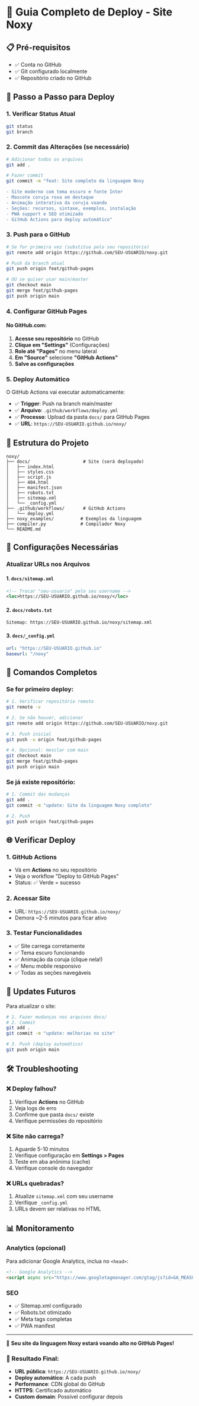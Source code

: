 # 🚀 Guia Completo de Deploy - Site Noxy

## 📋 Pré-requisitos

- ✅ Conta no GitHub
- ✅ Git configurado localmente
- ✅ Repositório criado no GitHub

## 🔄 Passo a Passo para Deploy

### 1. **Verificar Status Atual**
```bash
git status
git branch
```

### 2. **Commit das Alterações (se necessário)**
```bash
# Adicionar todos os arquivos
git add .

# Fazer commit
git commit -m "feat: Site completo da linguagem Noxy

- Site moderno com tema escuro e fonte Inter
- Mascote coruja roxa em destaque  
- Animação interativa da coruja voando
- Seções: recursos, sintaxe, exemplos, instalação
- PWA support e SEO otimizado
- GitHub Actions para deploy automático"
```

### 3. **Push para o GitHub**
```bash
# Se for primeira vez (substitua pelo seu repositório)
git remote add origin https://github.com/SEU-USUARIO/noxy.git

# Push da branch atual
git push origin feat/github-pages

# OU se quiser usar main/master
git checkout main
git merge feat/github-pages
git push origin main
```

### 4. **Configurar GitHub Pages**

#### No GitHub.com:
1. **Acesse seu repositório** no GitHub
2. **Clique em "Settings"** (Configurações)
3. **Role até "Pages"** no menu lateral
4. **Em "Source"** selecione **"GitHub Actions"**
5. **Salve as configurações**

### 5. **Deploy Automático**

O GitHub Actions vai executar automaticamente:
- ✅ **Trigger**: Push na branch main/master
- ✅ **Arquivo**: `.github/workflows/deploy.yml`
- ✅ **Processo**: Upload da pasta `docs/` para GitHub Pages
- ✅ **URL**: `https://SEU-USUARIO.github.io/noxy/`

## 📁 Estrutura do Projeto

```
noxy/
├── docs/                    # Site (será deployado)
│   ├── index.html
│   ├── styles.css
│   ├── script.js
│   ├── 404.html
│   ├── manifest.json
│   ├── robots.txt
│   ├── sitemap.xml
│   └── _config.yml
├── .github/workflows/       # GitHub Actions
│   └── deploy.yml
├── noxy_examples/          # Exemplos da linguagem
├── compiler.py             # Compilador Noxy
└── README.md
```

## 🔧 Configurações Necessárias

### Atualizar URLs nos Arquivos

#### 1. `docs/sitemap.xml`
```xml
<!-- Trocar "seu-usuario" pelo seu username -->
<loc>https://SEU-USUARIO.github.io/noxy/</loc>
```

#### 2. `docs/robots.txt`
```
Sitemap: https://SEU-USUARIO.github.io/noxy/sitemap.xml
```

#### 3. `docs/_config.yml`
```yaml
url: "https://SEU-USUARIO.github.io"
baseurl: "/noxy"
```

## 🚀 Comandos Completos

### Se for primeiro deploy:
```bash
# 1. Verificar repositório remoto
git remote -v

# 2. Se não houver, adicionar
git remote add origin https://github.com/SEU-USUARIO/noxy.git

# 3. Push inicial
git push -u origin feat/github-pages

# 4. Opcional: mesclar com main
git checkout main
git merge feat/github-pages
git push origin main
```

### Se já existe repositório:
```bash
# 1. Commit das mudanças
git add .
git commit -m "update: Site da linguagem Noxy completo"

# 2. Push
git push origin feat/github-pages
```

## 🌐 Verificar Deploy

### 1. **GitHub Actions**
- Vá em **Actions** no seu repositório
- Veja o workflow "Deploy to GitHub Pages"
- Status: ✅ Verde = sucesso

### 2. **Acessar Site**
- URL: `https://SEU-USUARIO.github.io/noxy/`
- Demora ~2-5 minutos para ficar ativo

### 3. **Testar Funcionalidades**
- ✅ Site carrega corretamente
- ✅ Tema escuro funcionando
- ✅ Animação da coruja (clique nela!)
- ✅ Menu mobile responsivo
- ✅ Todas as seções navegáveis

## 🔄 Updates Futuros

Para atualizar o site:
```bash
# 1. Fazer mudanças nos arquivos docs/
# 2. Commit
git add .
git commit -m "update: melhorias no site"

# 3. Push (deploy automático)
git push origin main
```

## 🛠️ Troubleshooting

### ❌ Deploy falhou?
1. Verifique **Actions** no GitHub
2. Veja logs de erro
3. Confirme que pasta `docs/` existe
4. Verifique permissões do repositório

### ❌ Site não carrega?
1. Aguarde 5-10 minutos
2. Verifique configuração em **Settings > Pages**
3. Teste em aba anônima (cache)
4. Verifique console do navegador

### ❌ URLs quebradas?
1. Atualize `sitemap.xml` com seu username
2. Verifique `_config.yml`
3. URLs devem ser relativas no HTML

## 📊 Monitoramento

### Analytics (opcional)
Para adicionar Google Analytics, inclua no `<head>`:
```html
<!-- Google Analytics -->
<script async src="https://www.googletagmanager.com/gtag/js?id=GA_MEASUREMENT_ID"></script>
```

### SEO
- ✅ Sitemap.xml configurado
- ✅ Robots.txt otimizado  
- ✅ Meta tags completas
- ✅ PWA manifest

---

🦉 **Seu site da linguagem Noxy estará voando alto no GitHub Pages!**

### 🎯 Resultado Final:
- **URL pública**: `https://SEU-USUARIO.github.io/noxy/`
- **Deploy automático**: A cada push
- **Performance**: CDN global do GitHub
- **HTTPS**: Certificado automático
- **Custom domain**: Possível configurar depois
